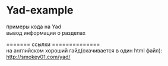 # Yad-example
примеры кода на Yad<br>
вывод информации о разделах

=======    ссылки   ==============<br>
на английском хороший гайд(скачивается в один html файл):<br>
http://smokey01.com/yad/

